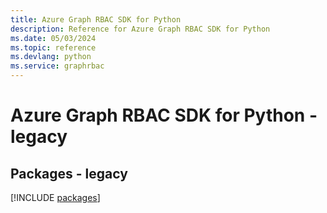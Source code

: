 ```yaml
---
title: Azure Graph RBAC SDK for Python
description: Reference for Azure Graph RBAC SDK for Python
ms.date: 05/03/2024
ms.topic: reference
ms.devlang: python
ms.service: graphrbac
---
```

# Azure Graph RBAC SDK for Python - legacy
## Packages - legacy
[!INCLUDE [packages](graph-rbac-index.md)]